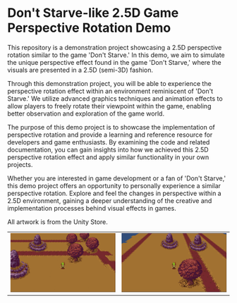 # Don't Starve-like 2.5D Game Perspective Rotation Demo
This repository is a demonstration project showcasing a 2.5D perspective rotation similar to the game 'Don't Starve.' In this demo, we aim to simulate the unique perspective effect found in the game 'Don't Starve,' where the visuals are presented in a 2.5D (semi-3D) fashion.

Through this demonstration project, you will be able to experience the perspective rotation effect within an environment reminiscent of 'Don't Starve.' We utilize advanced graphics techniques and animation effects to allow players to freely rotate their viewpoint within the game, enabling better observation and exploration of the game world.

The purpose of this demo project is to showcase the implementation of perspective rotation and provide a learning and reference resource for developers and game enthusiasts. By examining the code and related documentation, you can gain insights into how we achieved this 2.5D perspective rotation effect and apply similar functionality in your own projects.

Whether you are interested in game development or a fan of 'Don't Starve,' this demo project offers an opportunity to personally experience a similar perspective rotation. Explore and feel the changes in perspective within a 2.5D environment, gaining a deeper understanding of the creative and implementation processes behind visual effects in games.

All artwork is from the Unity Store.

<table>
  <tr>
    <td>
      <img src="Photos/1.png" alt="1" width="400px">
    </td>
    <td>
      <img src="Photos/2.png" alt="2" width="400px">
    </td>
  </tr>
</table>
